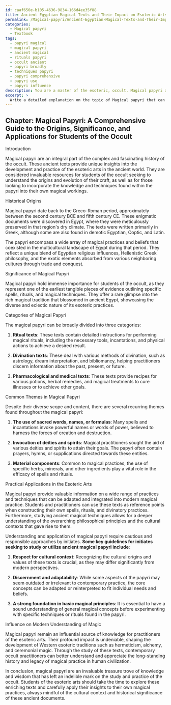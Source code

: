 ```yaml
---
id: caaf650e-b105-4636-9834-166d4ee35f88
title: Ancient Egyptian Magical Texts and Their Impact on Esoteric Arts
permalink: /Magical-papyri/Ancient-Egyptian-Magical-Texts-and-Their-Impact-on-Esoteric-Arts/
categories:
  - Magical papyri
  - Textbook
tags:
  - papyri magical
  - magical papyri
  - ancient magical
  - rituals papyri
  - occult ancient
  - papyri broadly
  - techniques papyri
  - papyri comprehensive
  - papyri use
  - papyri influence
description: You are a master of the esoteric, occult, Magical papyri and education, you have written many textbooks on the subject in ways that provide students with rich and deep understanding of the subject. You are being asked to write textbook-like sections on a topic and you do it with full context, explainability, and reliability in accuracy to the true facts of the topic at hand, in a textbook style that a student would easily be able to learn from, in a rich, engaging, and contextual way. Always include relevant context (such as formulas and history), related concepts, and in a way that someone can gain deep insights from.
excerpt: > 
  Write a detailed explanation on the topic of Magical papyri that can be included in a grimoire or treatise for students of the occult. Focus on its historical origins, significance, categories, common themes, and practical applications in the practice of esoteric arts. Explain how these texts have influenced the modern understanding of magic and provide guidelines for initiates seeking to study or utilize ancient Magical papyri in their own magical workings.
---
```

## Chapter: Magical Papyri: A Comprehensive Guide to the Origins, Significance, and Applications for Students of the Occult

Introduction

Magical papyri are an integral part of the complex and fascinating history of the occult. These ancient texts provide unique insights into the development and practice of the esoteric arts in the ancient world. They are considered invaluable resources for students of the occult seeking to understand the origins and evolution of their craft, as well as for those looking to incorporate the knowledge and techniques found within the papyri into their own magical workings.

Historical Origins

Magical papyri date back to the Greco-Roman period, approximately between the second century BCE and fifth century CE. These enigmatic documents were discovered in Egypt, where they were meticulously preserved in that region's dry climate. The texts were written primarily in Greek, although some are also found in demotic Egyptian, Coptic, and Latin.

The papyri encompass a wide array of magical practices and beliefs that coexisted in the multicultural landscape of Egypt during that period. They reflect a unique blend of Egyptian religious influences, Hellenistic Greek philosophy, and the exotic elements absorbed from various neighboring cultures through trade and conquest.

Significance of Magical Papyri

Magical papyri hold immense importance for students of the occult, as they represent one of the earliest tangible pieces of evidence outlining specific spells, rituals, and magical techniques. They offer a rare glimpse into the rich magical tradition that blossomed in ancient Egypt, showcasing the diverse and eclectic nature of its esoteric practices.

Categories of Magical Papyri

The magical papyri can be broadly divided into three categories:

1. ****Ritual texts****: These texts contain detailed instructions for performing magical rituals, including the necessary tools, incantations, and physical actions to achieve a desired result.

2. ****Divination texts****: These deal with various methods of divination, such as astrology, dream interpretation, and bibliomancy, helping practitioners discern information about the past, present, or future.

3. ****Pharmacological and medical texts****: These texts provide recipes for various potions, herbal remedies, and magical treatments to cure illnesses or to achieve other goals.

Common Themes in Magical Papyri

Despite their diverse scope and content, there are several recurring themes found throughout the magical papyri:

1. ****The use of sacred words, names, or formulas****: Many spells and incantations invoke powerful names or words of power, believed to harness the forces of creation and destruction.

2. ****Invocation of deities and spirits****: Magical practitioners sought the aid of various deities and spirits to attain their goals. The papyri often contain prayers, hymns, or supplications directed towards these entities.

3. ****Material components****: Common to magical practices, the use of specific herbs, minerals, and other ingredients play a vital role in the efficacy of spells and rituals.

Practical Applications in the Esoteric Arts

Magical papyri provide valuable information on a wide range of practices and techniques that can be adapted and integrated into modern magical practice. Students and practitioners can use these texts as reference points when constructing their own spells, rituals, and divinatory practices. Furthermore, studying ancient magical techniques allows for a deeper understanding of the overarching philosophical principles and the cultural contexts that gave rise to them.

Understanding and application of magical papyri require cautious and responsible approaches by initiates. **Some key guidelines for initiates seeking to study or utilize ancient magical papyri include**:

1. ****Respect for cultural context****: Recognizing the cultural origins and values of these texts is crucial, as they may differ significantly from modern perspectives.

2. ****Discernment and adaptability****: While some aspects of the papyri may seem outdated or irrelevant to contemporary practice, the core concepts can be adapted or reinterpreted to fit individual needs and beliefs.

3. ****A strong foundation in basic magical principles****: It is essential to have a sound understanding of general magical concepts before experimenting with specific techniques or rituals found in the papyri.

Influence on Modern Understanding of Magic

Magical papyri remain an influential source of knowledge for practitioners of the esoteric arts. Their profound impact is undeniable, shaping the development of Western esoteric traditions such as hermeticism, alchemy, and ceremonial magic. Through the study of these texts, contemporary occult practitioners can better understand and appreciate the long-standing history and legacy of magical practice in human civilization.

In conclusion, magical papyri are an invaluable treasure trove of knowledge and wisdom that has left an indelible mark on the study and practice of the occult. Students of the esoteric arts should take the time to explore these enriching texts and carefully apply their insights to their own magical practices, always mindful of the cultural context and historical significance of these ancient documents.
